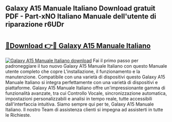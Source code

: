 ## Galaxy A15 Manuale Italiano Download gratuit PDF - Part-xNO Italiano Manuale dell'utente di riparazione r6UDr

# <h2><a href="http://dfddpv.blite.top/?on=Galaxy+A15+Manuale+Italiano">🔗Download 👉🔴 Galaxy A15 Manuale Italiano</a></h2>

[![Galaxy A15 Manuale Italiano download](https://i.imgur.com/lujVjoI.png)](http://dfddpv.blite.top/?on=Galaxy+A15+Manuale+Italiano)
Fai il primo passo per padroneggiare il tuo nuovo Galaxy A15 Manuale Italiano con questo Manuale utente completo che copre L'installazione, il funzionamento e la manutenzione. Compatibile con una varietà di dispositivi questo Galaxy A15 Manuale Italiano si integra perfettamente con una varietà di dispositivi e piattaforme. Galaxy A15 Manuale Italiano offre un'impressionante gamma di funzionalità avanzate, tra cui Controllo Vocale, sincronizzazione automatica, impostazioni personalizzabili e analisi in tempo reale, tutte accessibili dall'interfaccia intuitiva. Siamo sempre qui per te, Galaxy A15 Manuale Italiano. Il nostro Team di assistenza clienti si impegna ad assisterti in tutte le Richieste.
